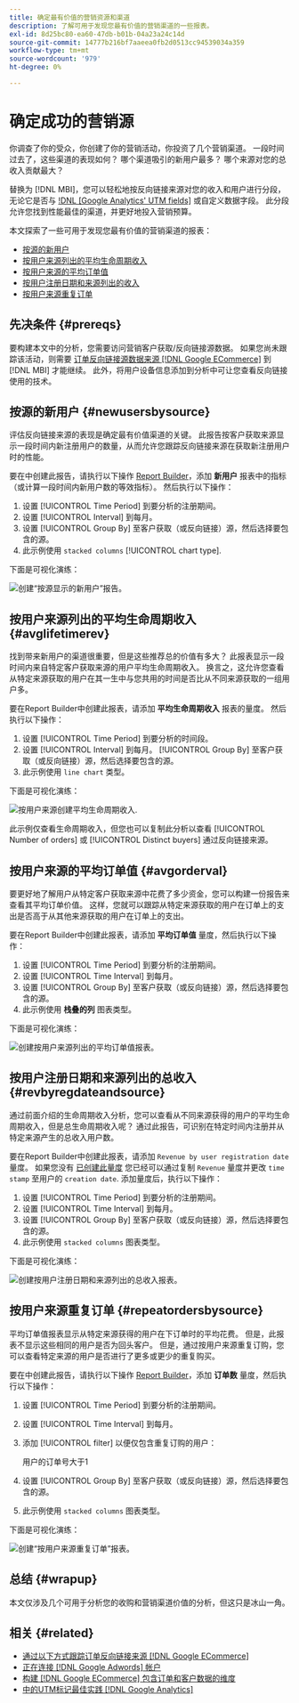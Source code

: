 ```yaml
---
title: 确定最有价值的营销资源和渠道
description: 了解可用于发现您最有价值的营销渠道的一些报表。
exl-id: 8d25bc80-ea60-47db-b01b-04a23a24c14d
source-git-commit: 14777b216bf7aaeea0fb2d0513cc94539034a359
workflow-type: tm+mt
source-wordcount: '979'
ht-degree: 0%

---
```


# 确定成功的营销源

你调查了你的受众，你创建了你的营销活动，你投资了几个营销渠道。 一段时间过去了，这些渠道的表现如何？ 哪个渠道吸引的新用户最多？ 哪个来源对您的总收入贡献最大？

替换为 [!DNL MBI]，您可以轻松地按反向链接来源对您的收入和用户进行分段，无论它是否与 [!DNL [Google Analytics' UTM fields]](https://support.google.com/analytics/answer/1191184?hl=en) 或自定义数据字段。 此分段允许您找到性能最佳的渠道，并更好地投入营销预算。

本文探索了一些可用于发现您最有价值的营销渠道的报表：

* [按源的新用户](#newusersbysource)
* [按用户来源列出的平均生命周期收入](#avglifetimerev)
* [按用户来源的平均订单值](#avgorderval)
* [按用户注册日期和来源列出的收入](#revbyregdateandsource)
* [按用户来源重复订单](#repeatordersbysource)

## 先决条件 {#prereqs}

要构建本文中的分析，您需要访问营销客户获取/反向链接源数据。 如果您尚未跟踪该活动，则需要 [订单反向链接源数据来源 [!DNL Google ECommerce]](../importing-data/integrations/google-ecommerce.md) 到 [!DNL MBI] 才能继续。 此外，将用户设备信息添加到分析中可让您查看反向链接使用的技术。

## 按源的新用户 {#newusersbysource}

评估反向链接来源的表现是确定最有价值渠道的关键。 此报告按客户获取来源显示一段时间内新注册用户的数量，从而允许您跟踪反向链接来源在获取新注册用户时的性能。

要在中创建此报告，请执行以下操作 [Report Builder](../../tutorials/using-visual-report-builder.md)，添加 **新用户** 报表中的指标（或计算一段时间内新用户数的等效指标）。 然后执行以下操作：

1. 设置 [!UICONTROL Time Period] 到要分析的注册期间。
1. 设置 [!UICONTROL Interval] 到每月。
1. 设置 [!UICONTROL Group By] 至客户获取（或反向链接）源，然后选择要包含的源。
1. 此示例使用 `stacked columns` [!UICONTROL chart type].

下面是可视化演练：

![创建“按源显示的新用户”报告。](../../assets/New_Users_by_source.gif)

## 按用户来源列出的平均生命周期收入 {#avglifetimerev}

找到带来新用户的渠道很重要，但是这些推荐总的价值有多大？ 此报表显示一段时间内来自特定客户获取来源的用户平均生命周期收入。 换言之，这允许您查看从特定来源获取的用户在其一生中与您共用的时间是否比从不同来源获取的一组用户多。

要在Report Builder中创建此报表，请添加 **平均生命周期收入** 报表的量度。 然后执行以下操作：

1. 设置 [!UICONTROL Time Period] 到要分析的时间段。
1. 设置 [!UICONTROL Interval] 到每月。
   [!UICONTROL Group By] 至客户获取（或反向链接）源，然后选择要包含的源。
1. 此示例使用 `line chart` 类型。

下面是可视化演练：

![按用户来源创建平均生命周期收入](../../assets/Lifetime_revenue_by_user_source.gif).

此示例仅查看生命周期收入，但您也可以复制此分析以查看 [!UICONTROL Number of orders] 或 [!UICONTROL Distinct buyers] 通过反向链接来源。

## 按用户来源的平均订单值 {#avgorderval}

要更好地了解用户从特定客户获取来源中花费了多少资金，您可以构建一份报告来查看其平均订单价值。 这样，您就可以跟踪从特定来源获取的用户在订单上的支出是否高于从其他来源获取的用户在订单上的支出。

要在Report Builder中创建此报表，请添加 **平均订单值** 量度，然后执行以下操作：

1. 设置 [!UICONTROL Time Period] 到要分析的注册期间。
1. 设置 [!UICONTROL Time Interval] 到每月。
1. 设置 [!UICONTROL Group By] 至客户获取（或反向链接）源，然后选择要包含的源。
1. 此示例使用 **栈叠的列** 图表类型。

下面是可视化演练：

![创建按用户来源列出的平均订单值报表。](../../assets/Average_order_value_by_source.gif)

## 按用户注册日期和来源列出的总收入 {#revbyregdateandsource}

通过前面介绍的生命周期收入分析，您可以查看从不同来源获得的用户的平均生命周期收入，但是总生命周期收入呢？ 通过此报告，可识别在特定时间内注册并从特定来源产生的总收入用户数。

要在Report Builder中创建此报表，请添加 `Revenue by user registration date` 量度。 如果您没有 [已创建此量度](../../data-user/reports/ess-manage-data-metrics.md) 您已经可以通过复制 `Revenue` 量度并更改 `time stamp` 至用户的 `creation date`. 添加量度后，执行以下操作：

1. 设置 [!UICONTROL Time Period] 到要分析的注册期间。
1. 设置 [!UICONTROL Time Interval] 到每月。
1. 设置 [!UICONTROL Group By] 至客户获取（或反向链接）源，然后选择要包含的源。
1. 此示例使用 `stacked columns` 图表类型。

下面是可视化演练：

![创建按用户注册日期和来源列出的总收入报表。](../../assets/Revenue_by_user_registration_date_and_source.gif)

## 按用户来源重复订单 {#repeatordersbysource}

平均订单值报表显示从特定来源获得的用户在下订单时的平均花费。 但是，此报表不显示这些相同的用户是否为回头客户。 但是，通过按用户来源重复订购，您可以查看特定来源的用户是否进行了更多或更少的重复购买。

要在中创建此报告，请执行以下操作 [Report Builder](../../tutorials/using-visual-report-builder.md)，添加 **订单数** 量度，然后执行以下操作：

1. 设置 [!UICONTROL Time Period] 到要分析的注册期间。
1. 设置 [!UICONTROL Time Interval] 到每月。
1. 添加 [!UICONTROL filter] 以便仅包含重复订购的用户：

   用户的订单号大于1

1. 设置 [!UICONTROL Group By] 至客户获取（或反向链接）源，然后选择要包含的源。
1. 此示例使用 `stacked columns` 图表类型。

下面是可视化演练：

![创建“按用户来源重复订单”报表。](../../assets/Repeat_orders_by_user_source.gif)


## 总结 {#wrapup}

本文仅涉及几个可用于分析您的收购和营销渠道价值的分析，但这只是冰山一角。

## 相关 {#related}

* [通过以下方式跟踪订单反向链接来源 [!DNL Google ECommerce]](../importing-data/integrations/google-ecommerce.md)
* [正在连接 [!DNL Google Adwords] 帐户](../importing-data/integrations/google-adwords.md)
* [构建 [!DNL Google ECommerce] 包含订单和客户数据的维度](../data-warehouse-mgr/bldg-google-ecomm-dim.md)
* [中的UTM标记最佳实践 [!DNL Google Analytics]](../../best-practices/utm-tagging-google.md)
